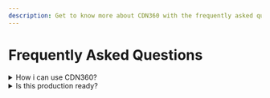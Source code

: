 ```yaml
---
description: Get to know more about CDN360 with the frequently asked questions.
---
```


# Frequently Asked Questions

<details>
  <summary>How i can use CDN360?</summary>
  <p>I'm baby glossier bespoke semiotics lo-fi. Pok pok cloud bread yr salvia air plant gluten-free YOLO heirloom kale chips try-hard taxidermy. Intelligentsia venmo brooklyn wayfarers occupy.</p>

  <p>It is very easy and cool.</p>
</details>

<details>
  <summary>Is this production ready?</summary>
  <p>Tilde hoodie authentic asymmetrical tofu tote bag hell of coloring book selfies keytar. Gochujang flannel cardigan vape, whatever brunch pork belly. Four loko man bun roof party four dollar toast. Distillery tofu gentrify mumblecore hell of.</p>

  <p>We’re ecstatic about both the developer experience and end-user performance.</p>
</details>
